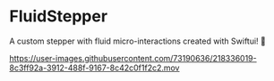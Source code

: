 # FluidStepper
A custom stepper with fluid micro-interactions created with Swiftui! 🧮



https://user-images.githubusercontent.com/73190636/218336019-8c3ff92a-3912-488f-9167-8c42c0f1f2c2.mov

